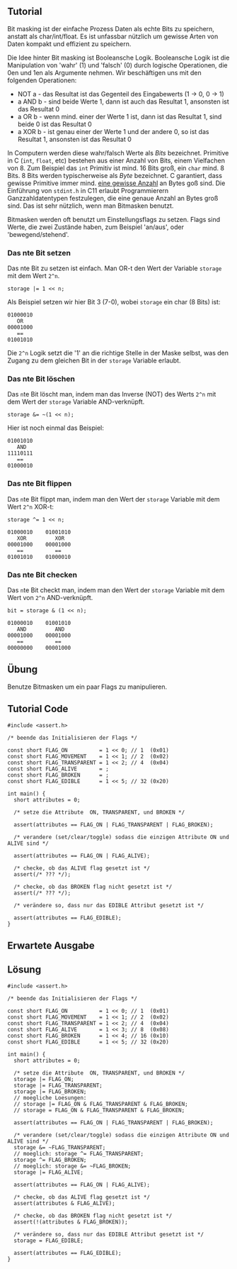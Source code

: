 Tutorial
--------

Bit masking ist der einfache Prozess Daten als echte Bits zu speichern, anstatt als char/int/float. Es ist unfassbar nützlich um gewisse Arten von Daten kompakt und effizient zu speichern.

Die Idee hinter Bit masking ist Booleansche Logik. Booleansche Logik ist die Manipulation von 'wahr' (1) und 'falsch' (0) durch logische Operationen, die 0en und 1en als Argumente nehmen. Wir beschäftigen uns mit den folgenden Operationen:

* NOT a - das Resultat ist das Gegenteil des Eingabewerts (1 -> 0, 0 -> 1)
* a AND b - sind beide Werte 1, dann ist auch das Resultat 1, ansonsten ist das Resultat 0
* a OR b - wenn mind. einer der Werte 1 ist, dann ist das Resultat 1, sind beide 0 ist das Resultat 0
* a XOR b - ist genau einer der Werte 1 und der andere 0, so ist das Resultat 1, ansonsten ist das Resultat 0

In Computern werden diese wahr/falsch Werte als *Bits* bezeichnet. Primitive in C (`int`, `float`, etc) bestehen aus einer Anzahl von Bits, einem Vielfachen von 8. Zum Beispiel das `int` Primitiv ist mind. 16 Bits groß, ein `char` mind. 8 Bits. 8 Bits werden typischerweise als *Byte* bezeichnet. C garantiert, dass gewisse Primitive immer mind. [eine gewisse Anzahl](http://en.wikipedia.org/wiki/C_data_types#Basic_types) an Bytes goß sind. Die Einführung von `stdint.h` in C11 erlaubt Programmierern Ganzzahldatentypen festzulegen, die eine genaue Anzahl an Bytes groß sind. Das ist sehr nützlich, wenn man Bitmasken benutzt.

Bitmasken werden oft benutzt um Einstellungsflags zu setzen. Flags sind Werte, die zwei Zustände haben, zum Beispiel 'an/aus', oder 'bewegend/stehend'.

### Das nte Bit setzen

Das nte Bit zu setzen ist einfach. Man OR-t den Wert der Variable `storage` mit dem Wert `2^n`.

```
storage |= 1 << n;
```

Als Beispiel setzen wir hier Bit 3 (7-0), wobei `storage` ein char (8 Bits) ist:

```
01000010
   OR
00001000
   ==
01001010
```

Die `2^n` Logik setzt die '1' an die richtige Stelle in der Maske selbst, was den Zugang zu dem gleichen Bit in der `storage` Variable erlaubt.

### Das nte Bit löschen

Das `n`te Bit löscht man, indem man das Inverse (NOT) des Werts `2^n` mit dem Wert der `storage` Variable AND-verknüpft.

```
storage &= ~(1 << n);
```

Hier ist noch einmal das Beispiel:

```
01001010
   AND
11110111
   ==
01000010
```

### Das nte Bit flippen

Das `n`te Bit flippt man, indem man den Wert der `storage` Variable mit dem Wert `2^n` XOR-t:

```
storage ^= 1 << n;
```

```
01000010    01001010
   XOR         XOR
00001000    00001000
   ==          ==
01001010    01000010
```

### Das nte Bit checken

Das `n`te Bit checkt man, indem man den Wert der `storage` Variable mit dem Wert von `2^n` AND-verknüpft.

```
bit = storage & (1 << n);
```

```
01000010    01001010
   AND         AND
00001000    00001000
   ==          ==
00000000    00001000
```

Übung
-----

Benutze Bitmasken um ein paar Flags zu manipulieren.


Tutorial Code
-------------

    #include <assert.h>

    /* beende das Initialisieren der Flags */

    const short FLAG_ON          = 1 << 0; // 1  (0x01)
    const short FLAG_MOVEMENT    = 1 << 1; // 2  (0x02)
    const short FLAG_TRANSPARENT = 1 << 2; // 4  (0x04)
    const short FLAG_ALIVE       = ;
    const short FLAG_BROKEN      = ;
    const short FLAG_EDIBLE      = 1 << 5; // 32 (0x20)

    int main() {
      short attributes = 0;

      /* setze die Attribute  ON, TRANSPARENT, und BROKEN */

      assert(attributes == FLAG_ON | FLAG_TRANSPARENT | FLAG_BROKEN);

      /* verandere (set/clear/toggle) sodass die einzigen Attribute ON und ALIVE sind */

      assert(attributes == FLAG_ON | FLAG_ALIVE);

      /* checke, ob das ALIVE flag gesetzt ist */
      assert(/* ??? */);

      /* checke, ob das BROKEN flag nicht gesetzt ist */
      assert(/* ??? */);

      /* verändere so, dass nur das EDIBLE Attribut gesetzt ist */

      assert(attributes == FLAG_EDIBLE);
    }


Erwartete Ausgabe
-----------------


Lösung
------

    #include <assert.h>

    /* beende das Initialisieren der Flags */

    const short FLAG_ON          = 1 << 0; // 1  (0x01)
    const short FLAG_MOVEMENT    = 1 << 1; // 2  (0x02)
    const short FLAG_TRANSPARENT = 1 << 2; // 4  (0x04)
    const short FLAG_ALIVE       = 1 << 3; // 8  (0x08)
    const short FLAG_BROKEN      = 1 << 4; // 16 (0x10)
    const short FLAG_EDIBLE      = 1 << 5; // 32 (0x20)

    int main() {
      short attributes = 0;

      /* setze die Attribute  ON, TRANSPARENT, und BROKEN */
      storage |= FLAG_ON;
      storage |= FLAG_TRANSPARENT;
      storage |= FLAG_BROKEN;
      // moegliche Loesungen:
      // storage |= FLAG_ON & FLAG_TRANSPARENT & FLAG_BROKEN;
      // storage = FLAG_ON & FLAG_TRANSPARENT & FLAG_BROKEN;

      assert(attributes == FLAG_ON | FLAG_TRANSPARENT | FLAG_BROKEN);

      /* verandere (set/clear/toggle) sodass die einzigen Attribute ON und ALIVE sind */
      storage &= ~FLAG_TRANSPARENT;
      // moeglich: storage ^= FLAG_TRANSPARENT;
      storage ^= FLAG_BROKEN;
      // moeglich: storage &= ~FLAG_BROKEN;
      storage |= FLAG_ALIVE;

      assert(attributes == FLAG_ON | FLAG_ALIVE);

      /* checke, ob das ALIVE flag gesetzt ist */
      assert(attributes & FLAG_ALIVE);

      /* checke, ob das BROKEN flag nicht gesetzt ist */
      assert(!(attributes & FLAG_BROKEN));

      /* verändere so, dass nur das EDIBLE Attribut gesetzt ist */
      storage = FLAG_EDIBLE;

      assert(attributes == FLAG_EDIBLE);
    }

